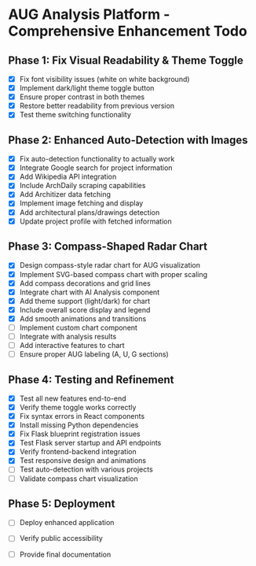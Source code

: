 # AUG Analysis Platform - Comprehensive Enhancement Todo

## Phase 1: Fix Visual Readability & Theme Toggle
- [x] Fix font visibility issues (white on white background)
- [x] Implement dark/light theme toggle button
- [x] Ensure proper contrast in both themes
- [x] Restore better readability from previous version
- [x] Test theme switching functionality

## Phase 2: Enhanced Auto-Detection with Images
- [x] Fix auto-detection functionality to actually work
- [x] Integrate Google search for project information
- [x] Add Wikipedia API integration
- [x] Include ArchDaily scraping capabilities
- [x] Add Architizer data fetching
- [x] Implement image fetching and display
- [x] Add architectural plans/drawings detection
- [x] Update project profile with fetched information

## Phase 3: Compass-Shaped Radar Chart
- [x] Design compass-style radar chart for AUG visualization
- [x] Implement SVG-based compass chart with proper scaling
- [x] Add compass decorations and grid lines
- [x] Integrate chart with AI Analysis component
- [x] Add theme support (light/dark) for chart
- [x] Include overall score display and legend
- [x] Add smooth animations and transitions
- [ ] Implement custom chart component
- [ ] Integrate with analysis results
- [ ] Add interactive features to chart
- [ ] Ensure proper AUG labeling (A, U, G sections)

## Phase 4: Testing and Refinement
- [x] Test all new features end-to-end
- [x] Verify theme toggle works correctly
- [x] Fix syntax errors in React components
- [x] Install missing Python dependencies
- [x] Fix Flask blueprint registration issues
- [x] Test Flask server startup and API endpoints
- [x] Verify frontend-backend integration
- [x] Test responsive design and animations
- [ ] Test auto-detection with various projects
- [ ] Validate compass chart visualization

## Phase 5: Deployment
- [ ] Deploy enhanced application
- [ ] Verify public accessibility
- [ ] Provide final documentation

